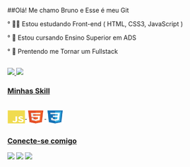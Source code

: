 ##Olá! Me chamo Bruno e Esse é meu Git

° 🐱‍👤 Estou estudando Front-end ( HTML, CSS3, JavaScript )


° 🎉 Estou cursando Ensino Superior em ADS 


° 🤗 Prentendo me Tornar um Fullstack 
##

 <div>
  <a href="https://github.com/HBrunoSk">
  <img height="160em" src="https://github-readme-stats.vercel.app/api?username=HBrunoSk&show_icons=true&theme=dark&include_all_commits=true&count_private=true"/>
  <img height="160em" src="https://github-readme-stats.vercel.app/api/top-langs/?username=HBrunoSk&layout=compact&langs_count=7&theme=dark"/>
</div>
 <h3> Minhas Skill </h3>
<div style="display: inline_block"><br>
  <img align="center" alt="Bruno-Js" height="30" width="40" src="https://raw.githubusercontent.com/devicons/devicon/master/icons/javascript/javascript-plain.svg">
  <img align="center" alt="Bruno-HTML" height="30" width="40" src="https://raw.githubusercontent.com/devicons/devicon/master/icons/html5/html5-original.svg">
  <img align="center" alt="Bruno-CSS" height="30" width="40" src="https://raw.githubusercontent.com/devicons/devicon/master/icons/css3/css3-original.svg">
</div>        
        
 ##       
 <h3> Conecte-se comigo </h3>
<div>   
  <a href="https://www.instagram.com/bruno_diask/" target="_blank"><img src="https://img.shields.io/badge/-Instagram-%23E4405F?style=for-the-badge&logo=instagram&logoColor=white" target="_blank"></a>
  <a href = "mailto:bruno.alvespach13@gmail.com"><img src="https://img.shields.io/badge/-Gmail-%23333?style=for-the-badge&logo=gmail&logoColor=white" target="_blank"></a>
  <a href="https://www.linkedin.com/in/bruno-alves-345348189/" target="_blank"><img src="https://img.shields.io/badge/-LinkedIn-%230077B5?style=for-the-badge&logo=linkedin&logoColor=white" target="_blank"></a> 
</div>    
        
        
        
